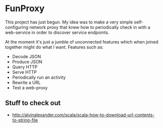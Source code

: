 FunProxy
========

This project has just begun. My idea was to make a very simple self-configuring network proxy
that knew how to periodically check in with a web-service in order to discover service endpoints.

At the moment it's just a jumble of unconnected features which when joined together might do what I want.
Features such as:

* Decode JSON
* Produce JSON
* Query HTTP
* Serve HTTP
* Periodically run an activity
* Rewrite a URL
* Test a web-proxy

Stuff to check out
------------------

* http://alvinalexander.com/scala/scala-how-to-download-url-contents-to-string-file